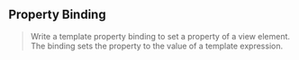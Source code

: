 ## Property Binding

>Write a template property binding to set a property of a view element. The binding sets the property to the value of a template expression.
